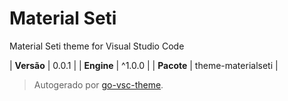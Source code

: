 # Material Seti

Material Seti theme for Visual Studio Code

| **Versão** | 0.0.1 |
| **Engine** | ^1.0.0 |
| **Pacote** | theme-materialseti |

> Autogerado por [go-vsc-theme](https://github.com/natalbu/go-vsc-theme).
